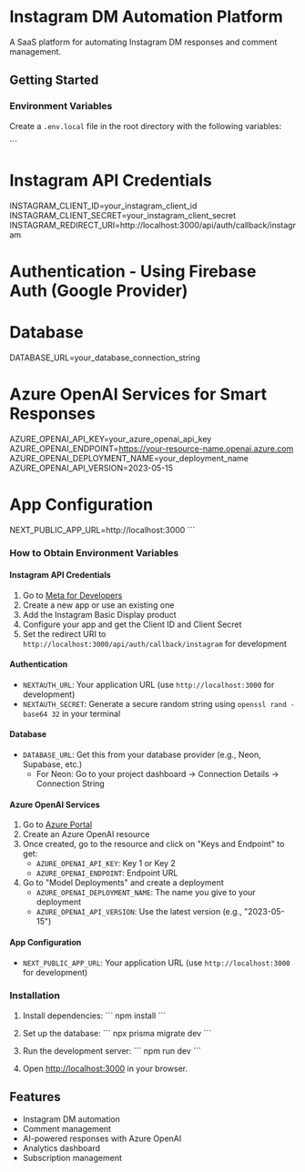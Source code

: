 # Instagram DM Automation Platform

A SaaS platform for automating Instagram DM responses and comment management.

## Getting Started

### Environment Variables

Create a `.env.local` file in the root directory with the following variables:

\`\`\`
# Instagram API Credentials
INSTAGRAM_CLIENT_ID=your_instagram_client_id
INSTAGRAM_CLIENT_SECRET=your_instagram_client_secret
INSTAGRAM_REDIRECT_URI=http://localhost:3000/api/auth/callback/instagram

# Authentication - Using Firebase Auth (Google Provider)

# Database
DATABASE_URL=your_database_connection_string

# Azure OpenAI Services for Smart Responses
AZURE_OPENAI_API_KEY=your_azure_openai_api_key
AZURE_OPENAI_ENDPOINT=https://your-resource-name.openai.azure.com
AZURE_OPENAI_DEPLOYMENT_NAME=your_deployment_name
AZURE_OPENAI_API_VERSION=2023-05-15



# App Configuration
NEXT_PUBLIC_APP_URL=http://localhost:3000
\`\`\`

### How to Obtain Environment Variables

#### Instagram API Credentials
1. Go to [Meta for Developers](https://developers.facebook.com/)
2. Create a new app or use an existing one
3. Add the Instagram Basic Display product
4. Configure your app and get the Client ID and Client Secret
5. Set the redirect URI to `http://localhost:3000/api/auth/callback/instagram` for development

#### Authentication
- `NEXTAUTH_URL`: Your application URL (use `http://localhost:3000` for development)
- `NEXTAUTH_SECRET`: Generate a secure random string using `openssl rand -base64 32` in your terminal

#### Database
- `DATABASE_URL`: Get this from your database provider (e.g., Neon, Supabase, etc.)
  - For Neon: Go to your project dashboard → Connection Details → Connection String

#### Azure OpenAI Services
1. Go to [Azure Portal](https://portal.azure.com/)
2. Create an Azure OpenAI resource
3. Once created, go to the resource and click on "Keys and Endpoint" to get:
   - `AZURE_OPENAI_API_KEY`: Key 1 or Key 2
   - `AZURE_OPENAI_ENDPOINT`: Endpoint URL
4. Go to "Model Deployments" and create a deployment
   - `AZURE_OPENAI_DEPLOYMENT_NAME`: The name you give to your deployment
   - `AZURE_OPENAI_API_VERSION`: Use the latest version (e.g., "2023-05-15")

#### App Configuration
- `NEXT_PUBLIC_APP_URL`: Your application URL (use `http://localhost:3000` for development)

### Installation

1. Install dependencies:
   \`\`\`
   npm install
   \`\`\`

2. Set up the database:
   \`\`\`
   npx prisma migrate dev
   \`\`\`

3. Run the development server:
   \`\`\`
   npm run dev
   \`\`\`

4. Open [http://localhost:3000](http://localhost:3000) in your browser.

## Features

- Instagram DM automation
- Comment management
- AI-powered responses with Azure OpenAI
- Analytics dashboard
- Subscription management
